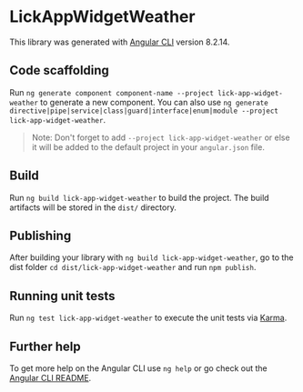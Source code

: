 # LickAppWidgetWeather

This library was generated with [Angular CLI](https://github.com/angular/angular-cli) version 8.2.14.

## Code scaffolding

Run `ng generate component component-name --project lick-app-widget-weather` to generate a new component. You can also use `ng generate directive|pipe|service|class|guard|interface|enum|module --project lick-app-widget-weather`.
> Note: Don't forget to add `--project lick-app-widget-weather` or else it will be added to the default project in your `angular.json` file. 

## Build

Run `ng build lick-app-widget-weather` to build the project. The build artifacts will be stored in the `dist/` directory.

## Publishing

After building your library with `ng build lick-app-widget-weather`, go to the dist folder `cd dist/lick-app-widget-weather` and run `npm publish`.

## Running unit tests

Run `ng test lick-app-widget-weather` to execute the unit tests via [Karma](https://karma-runner.github.io).

## Further help

To get more help on the Angular CLI use `ng help` or go check out the [Angular CLI README](https://github.com/angular/angular-cli/blob/master/README.md).
